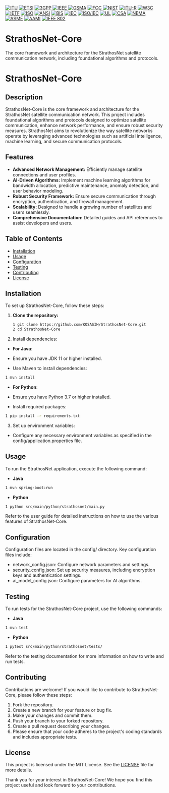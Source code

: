 [![ITU](https://img.shields.io/badge/ITU%20Certified-International%20Telecommunication%20Union-blue?style=for-the-badge)](https://www.itu.int/en/ITU-T/Pages/default.aspx)
[![ETSI](https://img.shields.io/badge/ETSI%20Certified-European%20Telecommunications%20Standards%20Institute-orange?style=for-the-badge)](https://www.etsi.org/)
[![3GPP](https://img.shields.io/badge/3GPP%20Certified-3rd%20Generation%20Partnership%20Project-red?style=for-the-badge)](https://www.3gpp.org/)
[![IEEE](https://img.shields.io/badge/IEEE%20Certified-Institute%20of%20Electrical%20and%20Electronics%20Engineers-blue?style=for-the-badge)](https://www.ieee.org/)
[![GSMA](https://img.shields.io/badge/GSMA%20Certified-GSM%20Association-purple?style=for-the-badge)](https://www.gsma.com/)
[![FCC](https://img.shields.io/badge/FCC%20Certified-Federal%20Communications%20Commission-green?style=for-the-badge)](https://www.fcc.gov/)
[![NIST](https://img.shields.io/badge/NIST%20Certified-National%20Institute%20of%20Standards%20and%20Technology-yellow?style=for-the-badge)](https://www.nist.gov/)
[![ITU-R](https://img.shields.io/badge/ITU--R%20Certified-ITU%20Radiocommunication%20Sector-lightblue?style=for-the-badge)](https://www.itu.int/en/ITU-R/Pages/default.aspx)
[![W3C](https://img.shields.io/badge/W3C%20Certified-World%20Wide%20Web%20Consortium-blue?style=for-the-badge)](https://www.w3.org/)
[![IETF](https://img.shields.io/badge/IETF%20Certified-Internet%20Engineering%20Task%20Force-orange?style=for-the-badge)](https://www.ietf.org/)
[![ISO](https://img.shields.io/badge/ISO%20Certified-International%20Organization%20for%20Standardization-red?style=for-the-badge)](https://www.iso.org/)
[![ANSI](https://img.shields.io/badge/ANSI%20Certified-American%20National%20Standards%20Institute-blue?style=for-the-badge)](https://www.ansi.org/)
[![BIS](https://img.shields.io/badge/BIS%20Certified-Bureau%20of%20Indian%20Standards-orange?style=for-the-badge)](https://www.bis.gov.in/)
[![IEC](https://img.shields.io/badge/IEC%20Certified-International%20Electrotechnical%20Commission-red?style=for-the-badge)](https://www.iec.ch/)
[![ISO/IEC](https://img.shields.io/badge/ISO/IEC%20Certified-International%20Organization%20for%20Standardization%20and%20IEC-lightgreen?style=for-the-badge)](https://www.iso.org/isoiec.html)
[![UL](https://img.shields.io/badge/UL%20Certified-Underwriters%20Laboratories-purple?style=for-the-badge)](https://www.ul.com/)
[![CSA](https://img.shields.io/badge/CSA%20Certified-Canadian%20Standards%20Association-yellow?style=for-the-badge)](https://www.csagroup.org/)
[![NEMA](https://img.shields.io/badge/NEMA%20Certified-National%20Electrical%20Manufacturers%20Association-green?style=for-the-badge)](https://www.nema.org/)
[![ASME](https://img.shields.io/badge/ASME%20Certified-American%20Society%20of%20Mechanical%20Engineers-lightblue?style=for-the-badge)](https://www.asme.org/)
[![AAMI](https://img.shields.io/badge/AAMI%20Certified-Association%20for%20the%20Advancement%20of%20Medical%20Instrumentation-orange?style=for-the-badge)](https://www.aami.org/)
[![IEEE 802](https://img.shields.io/badge/IEEE%20802%20Certified-IEEE%20Standards%20for%20Local%20Area%20Networks-red?style=for-the-badge)](https://standards.ieee.org/standard/802_1-2020.html)

# StrathosNet-Core
The core framework and architecture for the StrathosNet satellite communication network, including foundational algorithms and protocols.

# StrathosNet-Core

## Description
StrathosNet-Core is the core framework and architecture for the StrathosNet satellite communication network. This project includes foundational algorithms and protocols designed to optimize satellite communication, enhance network performance, and ensure robust security measures. StrathosNet aims to revolutionize the way satellite networks operate by leveraging advanced technologies such as artificial intelligence, machine learning, and secure communication protocols.

## Features
- **Advanced Network Management:** Efficiently manage satellite connections and user profiles.
- **AI-Driven Algorithms:** Implement machine learning algorithms for bandwidth allocation, predictive maintenance, anomaly detection, and user behavior modeling.
- **Robust Security Framework:** Ensure secure communication through encryption, authentication, and firewall management.
- **Scalability:** Designed to handle a growing number of satellites and users seamlessly.
- **Comprehensive Documentation:** Detailed guides and API references to assist developers and users.

## Table of Contents
- [Installation](#installation)
- [Usage](#usage)
- [Configuration](#configuration)
- [Testing](#testing)
- [Contributing](#contributing)
- [License](#license)

## Installation
To set up StrathosNet-Core, follow these steps:

1. **Clone the repository:**
   ```bash
   1 git clone https://github.com/KOSASIH/StrathosNet-Core.git
   2 cd StrathosNet-Core
   ```

2. Install dependencies:

- **For Java**:

- Ensure you have JDK 11 or higher installed.
- Use Maven to install dependencies:
```bash
1 mvn install
```

- **For Python**:

- Ensure you have Python 3.7 or higher installed.
- Install required packages:
```bash
1 pip install -r requirements.txt
```

3. Set up environment variables:

- Configure any necessary environment variables as specified in the config/application.properties file.

## Usage
To run the StrathosNet application, execute the following command:

- **Java**
```bash
1 mvn spring-boot:run
```

- **Python**
```bash
1 python src/main/python/strathosnet/main.py
```

Refer to the user guide for detailed instructions on how to use the various features of StrathosNet-Core.

## Configuration
Configuration files are located in the config/ directory. Key configuration files include:

- network_config.json: Configure network parameters and settings.
- security_config.json: Set up security measures, including encryption keys and authentication settings.
- ai_model_config.json: Configure parameters for AI algorithms.

## Testing
To run tests for the StrathosNet-Core project, use the following commands:

- **Java**
```bash
1 mvn test
```

- **Python**
```bash
1 pytest src/main/python/strathosnet/tests/
```
Refer to the testing documentation for more information on how to write and run tests.

## Contributing
Contributions are welcome! If you would like to contribute to StrathosNet-Core, please follow these steps:

1. Fork the repository.
2. Create a new branch for your feature or bug fix.
3. Make your changes and commit them.
4. Push your branch to your forked repository.
5. Create a pull request describing your changes.
6. Please ensure that your code adheres to the project's coding standards and includes appropriate tests.

## License
This project is licensed under the MIT License. See the [LICENSE](LICENSE) file for more details.

Thank you for your interest in StrathosNet-Core! We hope you find this project useful and look forward to your contributions.
